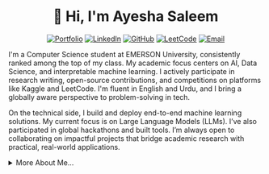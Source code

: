 <div align="center">

  # 👋 Hi, I'm <b>Ayesha Saleem</b>

 <p align="center">
  <a href="https://ayesha-dev.netlify.app/">
    <img src="https://img.shields.io/badge/Portfolio-FF5733?style=flat&logo=google-chrome&logoColor=white" alt="Portfolio" /></a>
  <a href="https://www.linkedin.com/in/ayesha-saleem6/">
    <img src="https://img.shields.io/badge/LinkedIn-0A66C2?style=flat&logo=linkedin&logoColor=white" alt="LinkedIn" /></a>
  <a href="https://github.com/aysh34">
    <img src="https://img.shields.io/badge/GitHub-6e5494?style=flat&logo=github&logoColor=white" alt="GitHub" /></a>
  <a href="https://leetcode.com/ayesha_saleem9">
    <img src="https://img.shields.io/badge/LeetCode-F89F1B?style=flat&logo=leetcode&logoColor=black" alt="LeetCode" /></a>
  <a href="mailto:ayeshasaleem853@gmail.com">
    <img src="https://img.shields.io/badge/Email-E94134?style=flat&logo=gmail&logoColor=white" alt="Email" /></a>
</p>
</div>

I'm a Computer Science student at EMERSON University, consistently ranked among the top of my class. My academic focus centers on AI, Data Science, and interpretable machine learning. I actively participate in research writing, open-source contributions, and competitions on platforms like Kaggle and LeetCode. I'm fluent in English and Urdu, and I bring a globally aware perspective to problem-solving in tech.

On the technical side, I build and deploy end-to-end machine learning solutions. My current focus is on Large Language Models (LLMs). I’ve also participated in global hackathons and built tools. I’m always open to collaborating on impactful projects that bridge academic research with practical, real-world applications.

<details>
  <summary>More About Me...</summary>
  
## Academic Excellence

**Emerson University, Multan**  
*Bachelor of Science in Computer Science (BSCS)*  
**CGPA:** 3.86 / 4.00 (96.5%)  
**Duration:** September 2023 – Present
<!--
**BSCS**, Emerson University, Multan - *CGPA: 3.86/4.00 (96.5%)*  *Sep 2023 – Present*  
**F.Sc**, Women College, Muzaffargarh - *Marks: 1009/1100 (91.7%)*  *2021 – 2023*  
**Matric (Science)**, GOVT High School, Muzaffargarh - *Marks: 1055/1100 (95.9%)*  *2019 – 2021* 
-->
**Highlights:**
- Ranked **1st** in class
- Awarded **University Merit Scholarship**
- Relevant Coursework: Data Structures & Algorithms, Artificial Intelligence, OOP, Calculus, Database Systems 

## Achievements 

- **Harvard CS50x Puzzle Day Champion (2025)** - Solved 9/9 puzzles, secured 1st place globally  
- **Kaggle Expert** - Published datasets, notebooks, and competed in real-world ML challenges  
- **Meta Hacker Cup Qualifier (2024)** - Showcased algorithmic prowess in global competition  
- **UC Berkeley CALICO Competition (2024)** - Enhanced computational thinking skills  
- **LabLab.ai AI Hackathon Veteran** - Multiple international AI hackathon participations  
- **LeetCode 230+ Problems Champion** - Advanced algorithmic problem-solving skills  

<!-- ## Recent Projects

> This is a collection of my personal projects made during free time. Click to explore live demos, notebooks, or repositories.

<table>
  <tr>
    <td align="center" width="50%">
      <a href="https://ayesha-dev.netlify.app/" target="_blank">
        <img src="https://github.com/aysh34/aysh34/blob/main/assets/portfolio.png?raw=true" alt="Ayesha Portfolio" width="220" style="border-radius:10px;"><br>
        <b>Personal Portfolio</b>
      </a>
      <br>
      <sub>Modern, responsive developer portfolio showcasing my projects and work.</sub>
    </td>
    <td align="center" width="50%">
      <a href="https://bookgenie.up.railway.app/" target="_blank">
        <img src="https://github.com/aysh34/aysh34/blob/main/assets/BookGenie.png?raw=true" alt="BookGenie" width="220" style="border-radius:10px;"><br>
        <b>BookGenie</b>
      </a>
      <br>
      <sub>Personalized book recommendations using NLP and semantic embeddings.</sub>
    </td>
  </tr>
  <tr>
    <td align="center" width="50%">
      <a href="https://www.kaggle.com/code/ayeshasal89/coffee-store-sales-analysis" target="_blank">
        <img src="https://github.com/aysh34/aysh34/blob/main/assets/coffee.png?raw=true" alt="Coffee Store Sales" width="220" style="border-radius:10px;"><br>
        <b>Coffee Store Sales Analysis</b>
      </a>
      <br>
      <sub>EDA of sales and customer behavior for a retail coffee chain.</sub>
    </td>
    <td align="center" width="50%">
      <a href="https://tastematch-kfdxsz24xk9bbypttq9dtw.streamlit.app/" target="_blank">
        <img src="https://github.com/aysh34/aysh34/blob/main/assets/TasteMatch.png?raw=true" alt="TasteMatch" width="220" style="border-radius:10px;"><br>
        <b>TasteMatch</b>
      </a>
      <br>
      <sub>Smart movie recommender using semantic embeddings and preferences.</sub>
    </td>
  </tr>
  <tr>
    <td align="center" width="50%">
      <a href="https://github.com/aysh34/OncoPredict-AI" target="_blank">
        <img src="https://github.com/aysh34/aysh34/blob/main/assets/breast.jpg?raw=true" alt="OncoPredict AI" width="220" style="border-radius:10px;"><br>
        <b>OncoPredict AI</b>
      </a>
      <br>
      <sub>ML-based breast cancer prediction with XGBoost and LIME explainability.</sub>
    </td>
    <td align="center" width="50%">
      <a href="https://lablab.ai/event/execute-ai-genesis/binge-thinkers/supplyshield-smart-risk-detection" target="_blank">
        <img src="https://github.com/aysh34/aysh34/blob/main/assets/SupplyShieldSmart%20Risk%20Detection.png?raw=true" alt="SupplyShield 2.0" width="220" style="border-radius:10px;"><br>
        <b>SupplyShield 2.0</b>
      </a>
      <br>
      <sub>Proactive AI for supply chain risk detection (Lablab Genesis Hackathon).</sub>
    </td>
  </tr>
  <tr>
    <td align="center" width="50%">
      <a href="https://github.com/aysh34/Life_Expectancy_Prediction_With_Machine_Learning" target="_blank">
        <img src="https://github.com/aysh34/aysh34/blob/main/assets/LifeLens%20Life%20Expectancy%20Prediction.jpg?raw=true" alt="LifeLens" width="220" style="border-radius:10px;"><br>
        <b>LifeLens</b>
      </a>
      <br>
      <sub>Predicts life expectancy using ML on health and socio-economic indicators.</sub>
    </td>
    <td align="center" width="50%">
      <a href="https://github.com/aysh34/Unveiling-Sales-Patterns-with-EDA" target="_blank">
        <img src="https://github.com/aysh34/aysh34/blob/main/assets/EDA%20Unveiling%20Sales%20Patterns.jpg?raw=true" alt="Sales Pattern Explorer" width="220" style="border-radius:10px;"><br>
        <b>Sales Pattern Explorer</b>
      </a>
      <br>
      <sub>EDA to uncover seasonal sales trends, outliers, and customer buying patterns.</sub>
    </td>
  </tr>
</table>-->

## Recent Projects
> This is a collection of my projects made during free time. Click to explore live demos, notebooks, or repositories.

<div>
 
| **Project**             | **Description**                                                                                     | **Deployment** |
|-------------------------|-----------------------------------------------------------------------------------------------------|----------------|
| **Personal Portfolio** | Modern, responsive portfolio showcasing my projects and work. | [Visit Site](https://ayesha-dev.netlify.app/) |
| **BookGenie** | Personalized book recommender using collaborative and popularity filtering. | [Try App](https://bookgenie.up.railway.app/) |
| **Coffee Store Sales Analysis** | EDA, visualization, and ML forecasting on coffee store sales data. | [Kaggle](https://www.kaggle.com/code/ayeshasal89/coffee-store-sales-analysis) |
| **TasteMatch**          | Movie recommender using Sentence Transformers (MiniLM-L6-v2). | [Try App](https://tastematch-kfdxsz24xk9bbypttq9dtw.streamlit.app/) [Kaggle](https://www.kaggle.com/code/ayeshasal89/tastematch-movie-recommendation-system) |
| **OncoPredict AI**      | Early breast cancer detection using a complete ML pipeline. | [GitHub](https://github.com/aysh34/OncoPredict-AI) |
| **LifeLens**            | Life expectancy prediction using health and socio-economic data. | [GitHub](https://github.com/aysh34/Life_Expectancy_Prediction_With_Machine_Learning) |
| **Sales Pattern Explorer** | Deep EDA on sales data to find seasonal and correlation trends. | [GitHub](https://github.com/aysh34/Unveiling-Sales-Patterns-with-EDA) |
| **SupplyShield 2.0**    | AI-based risk detection for logistics. | [LabLab.ai](https://lablab.ai/event/execute-ai-genesis/binge-thinkers/supplyshield-smart-risk-detection) |

</div>

## Tech Stack & Tools
> A curated overview of the technologies I use in building data-driven, intelligent solutions across AI, full-stack development, and deployment.

| **Category** | **Technologies** |
|---------------------------|---------------------------------------------------------------------------------------------------------------------------------------------------------------------------------------------------------------------|
| **Languages** | ![Python](https://img.shields.io/badge/Python-3776AB?style=flat&logo=python&logoColor=white) ![C++](https://img.shields.io/badge/C%2B%2B-00599C?style=flat&logo=c%2B%2B&logoColor=white) ![HTML](https://img.shields.io/badge/HTML5-E34F26?style=flat&logo=html5&logoColor=white) ![CSS](https://img.shields.io/badge/CSS3-1572B6?style=flat&logo=css3&logoColor=white) |
| **Web & Frameworks** | ![Flask](https://img.shields.io/badge/Flask-000000?style=flat&logo=flask&logoColor=white) ![Django](https://img.shields.io/badge/Django-092E20?style=flat&logo=django&logoColor=white) ![Streamlit](https://img.shields.io/badge/Streamlit-FF4B4B?style=flat&logo=streamlit&logoColor=white) |
| **Machine Learning / AI** | ![Scikit-learn](https://img.shields.io/badge/Scikit--learn-F7931E?style=flat&logo=scikit-learn&logoColor=white) ![TensorFlow](https://img.shields.io/badge/TensorFlow-FF6F00?style=flat&logo=tensorflow&logoColor=white) ![PyTorch](https://img.shields.io/badge/PyTorch-EE4C2C?style=flat&logo=pytorch&logoColor=white) ![Hugging Face](https://img.shields.io/badge/HuggingFace-FFD21F?style=flat&logo=huggingface&logoColor=black) ![NLP](https://img.shields.io/badge/NLP-336699?style=flat) ![LLM](https://img.shields.io/badge/LLM-6222F2?style=flat) |
| **Data & Visualization** | ![Pandas](https://img.shields.io/badge/Pandas-150458?style=flat&logo=pandas&logoColor=white) ![NumPy](https://img.shields.io/badge/NumPy-013243?style=flat&logo=numpy&logoColor=white) ![Matplotlib](https://img.shields.io/badge/Matplotlib-11557C?style=flat&logo=matplotlib&logoColor=white) ![Seaborn](https://img.shields.io/badge/Seaborn-3E65FF?style=flat) ![Plotly](https://img.shields.io/badge/Plotly-3F4F75?style=flat&logo=plotly&logoColor=white) |
| **Databases** | ![MySQL](https://img.shields.io/badge/MySQL-00758F?style=flat&logo=mysql&logoColor=white) ![SQLite](https://img.shields.io/badge/SQLite-003B57?style=flat&logo=sqlite&logoColor=white) |
| **Dev Tools** | ![Jupyter](https://img.shields.io/badge/Jupyter-F37626?style=flat&logo=jupyter&logoColor=white) ![Google Colab](https://img.shields.io/badge/Google%20Colab-F9AB00?style=flat&logo=googlecolab&logoColor=white) ![Anaconda](https://img.shields.io/badge/Anaconda-42B029?style=flat&logo=anaconda&logoColor=white) ![Git](https://img.shields.io/badge/Git-F05032?style=flat&logo=git&logoColor=white) ![GitHub](https://img.shields.io/badge/GitHub-181717?style=flat&logo=github&logoColor=white) ![VS Code](https://img.shields.io/badge/VS%20Code-007ACC?style=flat&logo=visual-studio-code&logoColor=white) ![PyCharm](https://img.shields.io/badge/PyCharm-000000?style=flat&logo=pycharm&logoColor=white) |
| **Deployment & DevOps** | ![Render](https://img.shields.io/badge/Render-46E3B7?style=flat&logo=render&logoColor=black) ![Vercel](https://img.shields.io/badge/Vercel-000000?style=flat&logo=vercel&logoColor=white) ![Netlify](https://img.shields.io/badge/Netlify-00C7B7?style=flat&logo=netlify&logoColor=white) ![Railway](https://img.shields.io/badge/Railway-5D3FD3?style=flat&logo=railway&logoColor=white) ![Docker](https://img.shields.io/badge/Docker-2496ED?style=flat&logo=docker&logoColor=white) |


## GitHub Contributions 

<p align="center">
  <img width="48%" src="https://github-readme-stats.vercel.app/api?username=aysh34&show_icons=true&theme=dracula&hide_border=true&include_all_commits=true&count_private=true"/>
  <img width="48%" src="https://github-readme-stats.vercel.app/api/top-langs/?username=aysh34&langs_count=8&layout=compact&theme=dracula&hide_border=true"/></p>

<p align="center">
  <img src="https://github-profile-summary-cards.vercel.app/api/cards/profile-details?username=aysh34&theme=dracula" />
</p>

## Competitions 
<p float="left">
  <a href="https://raw.githubusercontent.com/aysh34/aysh34/main/assets/CS50x%20Puzzle%20Day%202025.png" target="_blank">
    <img src="https://raw.githubusercontent.com/aysh34/aysh34/main/assets/CS50x%20Puzzle%20Day%202025.png" style="width: 350px; height: 250px; object-fit: cover; margin: 15px;" /></a>

  <a href="https://github.com/aysh34/aysh34/blob/main/assets/GEN%20AI_page-0001.jpg" target="_blank">
    <img src="https://github.com/aysh34/aysh34/blob/main/assets/GEN%20AI_page-0001.jpg" style="width: 350px; height: 250px; object-fit: cover; margin: 15px;" /></a>

  <a href="https://raw.githubusercontent.com/aysh34/aysh34/main/assets/PakAngels%20Gen%20Ai.jpg" target="_blank">
    <img src="https://raw.githubusercontent.com/aysh34/aysh34/main/assets/PakAngels%20Gen%20Ai.jpg" style="width: 350px; height: 250px; object-fit: cover; margin: 15px;" /></a>

  <a href="https://raw.githubusercontent.com/aysh34/aysh34/main/assets/Dataset%20Creator.png" target="_blank">
    <img src="https://raw.githubusercontent.com/aysh34/aysh34/main/assets/Dataset%20Creator.png" style="width: 350px; height: 250px; object-fit: cover; margin: 15px;" /></a>

  <a href="https://raw.githubusercontent.com/aysh34/aysh34/main/assets/meta.jpg" target="_blank">
    <img src="https://raw.githubusercontent.com/aysh34/aysh34/main/assets/meta.jpg" style="width: 350px; height: 250px; object-fit: cover; margin: 15px;" /></a>

  <a href="https://raw.githubusercontent.com/aysh34/aysh34/main/assets/cal.jpg" target="_blank">
    <img src="https://raw.githubusercontent.com/aysh34/aysh34/main/assets/cal.jpg" style="width: 350px; height: 250px; object-fit: cover; margin: 15px;" /></a>
</p>

<p align="center">
  <em>© 2025 Ayesha Saleem. All rights reserved.<br>
  This portfolio is for personal and professional presentation only.</em>
</p>
</details>
